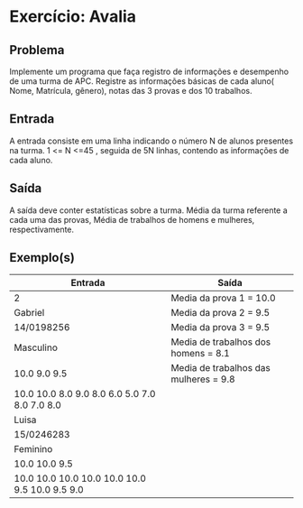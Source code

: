 Exercício: Avalia
=================


Problema
--------

Implemente um programa que faça registro de informações e desempenho de uma turma de APC. Registre as informações básicas de cada aluno( Nome, Matrícula, gênero), notas das 3 provas e dos 10 trabalhos.


Entrada
-------

A entrada consiste em uma linha indicando o número N de alunos presentes na turma.  1 <= N <=45 , seguida de 5N linhas, contendo as informações de cada aluno.


Saída
-----

A saída deve conter estatísticas sobre a turma. Média da turma referente a cada uma das provas, Média de trabalhos de homens e mulheres, respectivamente. 

Exemplo(s)
----------

| Entrada                                        | Saída                                 |
|------------------------------------------------|---------------------------------------|
| 2                                              | Media da prova 1 = 10.0               |
| Gabriel                                        | Media da prova 2 = 9.5                |
| 14/0198256                                     | Media da prova 3 = 9.5                |
| Masculino                                      | Media de trabalhos dos homens = 8.1   |
| 10.0 9.0 9.5                                   | Media de trabalhos das mulheres = 9.8 |
| 10.0 10.0 8.0 9.0 8.0 6.0 5.0 7.0 8.0 7.0 8.0  |                                       |
| Luisa                                          |                                       |
| 15/0246283                                     |                                       |
| Feminino                                       |                                       |
| 10.0 10.0 9.5                                  |                                       |
| 10.0 10.0 10.0 10.0 10.0 10.0 9.5 10.0 9.5 9.0 |                                       |
